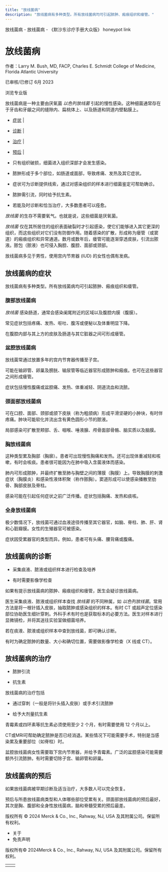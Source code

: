 ```yaml
---
title: "放线菌病"
description: "放线菌病有多种类型。所有放线菌病均可引起脓肿、瘢痕组织和瘘管。"
---
```


﻿放线菌病 \- 放线菌病 \- 《默沙东诊疗手册大众版》 honeypot link

# 放线菌病

作者：Larry M. Bush, MD, FACP, Charles E. Schmidt College of Medicine, Florida Atlantic
University

已审核/已修订 6月 2023

浏览专业版

放线菌病是一种主要由厌氧菌 _以色列放线菌_ 引起的慢性感染。这种细菌通常存在于牙齿和牙龈之间的缝隙内、扁桃体上、以及肠道和阴道内壁黏膜上。

- [症状](#症状_v39247098_zh) \|
- [诊断](#诊断_v39247123_zh) \|
- [治疗](#治疗_v39247134_zh) \|
- [预后](#预后_v81568100_zh) \|

- 只有组织破损，细菌进入组织深部才会发生感染。

- 脓肿形成于多个部位，如肠道或面部，导致疼痛、发热及其它症状。

- 症状可为诊断提供线索，通过对感染组织的样本进行细菌鉴定可帮助确诊。

- 脓肿需引流，同时给予抗生素。

- 若能及时诊断和恰当治疗，大多数患者可以痊愈。


_放线菌_ 的生存不需要氧气。也就是说，这些细菌是厌氧菌。

_放线菌_ 仅在其所居住的组织表面破裂时才引起感染，使它们能够进入其它更深的组织，而这些组织对它们没有防御作用。随着感染的扩散，形成称为瘘管（或窦道）的瘢痕组织和异常通道。数月或数年后，瘘管可能逐渐穿透皮肤，引流出脓液。脓包（脓液）也可侵入胸腔、腹腔、面部或颈部。

放线菌病多见于男性，使用宫内节育器 (IUD) 的女性也偶有发病。

## 放线菌病的症状

放线菌病有多种类型。所有放线菌病均可引起脓肿、瘢痕组织和瘘管。

### 腹部放线菌病

_放线菌_ 感染肠道，通常会感染阑尾附近的区域以及腹腔内膜（腹膜）。

常见症状包括疼痛、发热、呕吐、腹泻或便秘以及体重明显下降。

在腹腔内部与其上方的皮肤及肠道与其它脏器之间可形成瘘管。

### 盆腔放线菌病

放线菌常通过放置多年的宫内节育器传播至子宫。

可能在输卵管、卵巢及膀胱、输尿管等临近器官形成脓肿和瘢痕。也可在这些器官之间形成瘘管。

症状包括慢性腹痛或盆腔痛、发热、体重减轻、阴道流血和流脓。

### 颈面部放线菌病

可在口腔、面部、颈部或颌下皮肤（称为粗颌病）形成平滑坚硬的小肿块，有时伴疼痛。肿块可能软化并流出含有黄色圆形小节的脓液。

局部感染可扩散至颊部、舌、咽喉、唾液腺、颅骨面部骨骼、脑实质以及脑膜。

### 胸放线菌病

这种类型累及胸部（胸廓）。患者可出现慢性胸痛和发热。还可出现体重减轻和咳嗽，有时会咳痰。患者很可能因为在肺中吸入含菌液体而感染。

肺内可形成脓肿，并最终扩散至肺与胸壁之间的薄膜（胸膜）上。导致胸膜的刺激症状（胸膜炎）和感染性液体积聚（称作脓胸）。窦道形成可以使感染播散至肋骨、胸部皮肤及脊柱。

感染可能在引起任何症状之前广泛传播。症状包括胸痛、发热和痰咳。

### 全身放线菌病

极少数情况下，放线菌可通过血液途径传播至其它器官，如脑、脊柱、肺、肝、肾和心脏瓣膜。女性的生殖器官可被感染。

症状因受累器官的类型而异。例如，患者可有头痛、腰背痛或腹痛。

## 放线菌病的诊断

- 采集痰液、脓液或组织样本进行检查及培养

- 有时需要影像学检查


如果有提示放线菌病的脓肿、瘢痕组织和瘘管，医生会疑诊放线菌病。

医生采集痰液、脓液或组织样本查找 _放线菌_ 的不同种属，如 _以色列放线菌_。常用方法是将一根针插入皮肤，抽取脓肿或感染组织的样本。有时 CT 或超声定位感染部位协助医生细针穿刺。外科手术有时也是获取标本的必要方法。医生对样本进行显微镜检，并将其送往实验室做细菌培养。

若在痰液、脓液或组织样本中查到放线菌，即可确认诊断。

有时为确定脓肿的数量、大小和确切位置，需要做影像学检查（X 线或 CT）。

## 放线菌病的治疗

- 脓肿引流

- 抗生素


放线菌病的治疗包括

- 通过穿刺（一般是将针头插入皮肤）或手术引流脓肿

- 给予大剂量抗生素


青霉素或四环素等抗生素必须使用至少 2 个月，有时需要使用 12 个月以上。

CT或MRI可帮助确定脓肿是否已经消退。某些情况下可能需要手术，特别是当感染累及重要部位（如脊柱）时。

盆腔放线菌病女性需要取下宫内节育器，并给予青霉素。广泛的盆腔感染可能需要额外引流脓肿。有时需要切除子宫、输卵管和卵巢。

## 放线菌病的预后

如果放线菌病被早期诊断及适当治疗，大多数人可以完全恢复。

预后与所患放线菌病类型和人体哪些部位受累有关。颈面部放线菌病的预后最好，其次是胸、腹部和全身性放线菌病，脑和脊髓受累的预后最差。



版权所有 © 2024
Merck & Co., Inc., Rahway, NJ, USA 及其附属公司。保留所有权利。

- 关于
- 免责声明

版权所有© 2024Merck & Co., Inc., Rahway, NJ, USA 及其附属公司。保留所有权利。

|     |     |
| --- | --- |
|  |  |